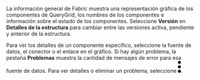 La información general de Fabric muestra una representación gráfica de los componentes de QueryGrid, los nombres de los componentes e información sobre el estado de los componentes. Seleccione **Versión** en **Detalles de la estructura** para cambiar entre las versiones activa, pendiente y anterior de la estructura.

Para ver los detalles de un componente específico, seleccione la fuente de datos, el conector o el enlace en el gráfico. Si hay algún problema, la pestaña **Problemas** muestra la cantidad de mensajes de error para esa fuente de datos. Para ver detalles o eliminar un problema, seleccione ![""](Images/zsz1597101912145.svg).
